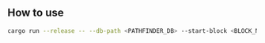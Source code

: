 ## How to use

```bash
cargo run --release -- --db-path <PATHFINDER_DB> --start-block <BLOCK_NUM> --end-block <BLOCK_NUM>
```
